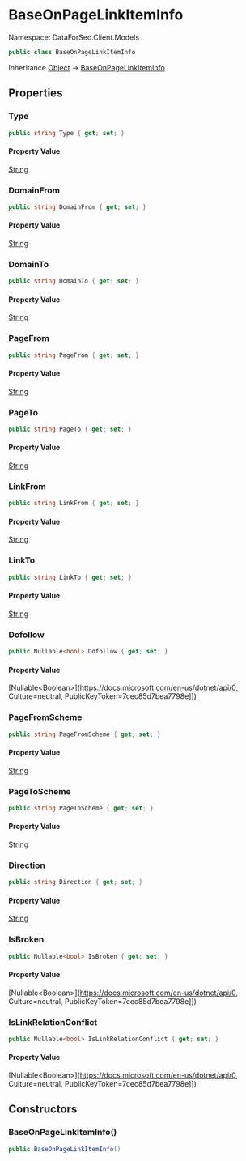 # BaseOnPageLinkItemInfo

Namespace: DataForSeo.Client.Models

```csharp
public class BaseOnPageLinkItemInfo
```

Inheritance [Object](https://docs.microsoft.com/en-us/dotnet/api/Object) → [BaseOnPageLinkItemInfo](./BaseOnPageLinkItemInfo.md)

## Properties

### **Type**

```csharp
public string Type { get; set; }
```

#### Property Value

[String](https://docs.microsoft.com/en-us/dotnet/api/String)<br>

### **DomainFrom**

```csharp
public string DomainFrom { get; set; }
```

#### Property Value

[String](https://docs.microsoft.com/en-us/dotnet/api/String)<br>

### **DomainTo**

```csharp
public string DomainTo { get; set; }
```

#### Property Value

[String](https://docs.microsoft.com/en-us/dotnet/api/String)<br>

### **PageFrom**

```csharp
public string PageFrom { get; set; }
```

#### Property Value

[String](https://docs.microsoft.com/en-us/dotnet/api/String)<br>

### **PageTo**

```csharp
public string PageTo { get; set; }
```

#### Property Value

[String](https://docs.microsoft.com/en-us/dotnet/api/String)<br>

### **LinkFrom**

```csharp
public string LinkFrom { get; set; }
```

#### Property Value

[String](https://docs.microsoft.com/en-us/dotnet/api/String)<br>

### **LinkTo**

```csharp
public string LinkTo { get; set; }
```

#### Property Value

[String](https://docs.microsoft.com/en-us/dotnet/api/String)<br>

### **Dofollow**

```csharp
public Nullable<bool> Dofollow { get; set; }
```

#### Property Value

[Nullable&lt;Boolean&gt;](https://docs.microsoft.com/en-us/dotnet/api/0, Culture=neutral, PublicKeyToken=7cec85d7bea7798e]])<br>

### **PageFromScheme**

```csharp
public string PageFromScheme { get; set; }
```

#### Property Value

[String](https://docs.microsoft.com/en-us/dotnet/api/String)<br>

### **PageToScheme**

```csharp
public string PageToScheme { get; set; }
```

#### Property Value

[String](https://docs.microsoft.com/en-us/dotnet/api/String)<br>

### **Direction**

```csharp
public string Direction { get; set; }
```

#### Property Value

[String](https://docs.microsoft.com/en-us/dotnet/api/String)<br>

### **IsBroken**

```csharp
public Nullable<bool> IsBroken { get; set; }
```

#### Property Value

[Nullable&lt;Boolean&gt;](https://docs.microsoft.com/en-us/dotnet/api/0, Culture=neutral, PublicKeyToken=7cec85d7bea7798e]])<br>

### **IsLinkRelationConflict**

```csharp
public Nullable<bool> IsLinkRelationConflict { get; set; }
```

#### Property Value

[Nullable&lt;Boolean&gt;](https://docs.microsoft.com/en-us/dotnet/api/0, Culture=neutral, PublicKeyToken=7cec85d7bea7798e]])<br>

## Constructors

### **BaseOnPageLinkItemInfo()**

```csharp
public BaseOnPageLinkItemInfo()
```
